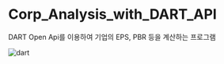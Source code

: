 # Corp_Analysis_with_DART_API
DART Open Api를 이용하여 기업의 EPS, PBR 등을 계산하는 프로그램

![dart](https://user-images.githubusercontent.com/65960990/116415223-2ed02e00-a874-11eb-9966-1694e941b6da.png)

